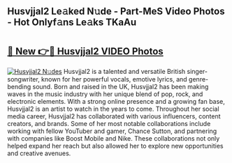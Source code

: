 ## Husvjjal2 Le𝚊ked N𝚞de - Part-MeS Video Photos - Hot Onlyf𝚊ns Le𝚊ks TKaAu

# <h2><a href="http://ac4130.deff.icu/?id=Husvjjal2">🔗 New 👉🔴 Husvjjal2 VIDEO Photos</a></h2>

[![Husvjjal2 N𝚞des](https://i.imgur.com/rIISA9y.gif)](http://ac4130.deff.icu/?id=Husvjjal2)
Husvjjal2 is a talented and versatile British singer-songwriter, known for her powerful vocals, emotive lyrics, and genre-bending sound. Born and raised in the UK, Husvjjal2 has been making waves in the music industry with her unique blend of pop, rock, and electronic elements. With a strong online presence and a growing fan base, Husvjjal2 is an artist to watch in the years to come. Throughout her social media career, Husvjjal2 has collaborated with various influencers, content creators, and brands. Some of her most notable collaborations include working with fellow YouTuber and gamer, Chance Sutton, and partnering with companies like Boost Mobile and Nike. These collaborations not only helped expand her reach but also allowed her to explore new opportunities and creative avenues.
